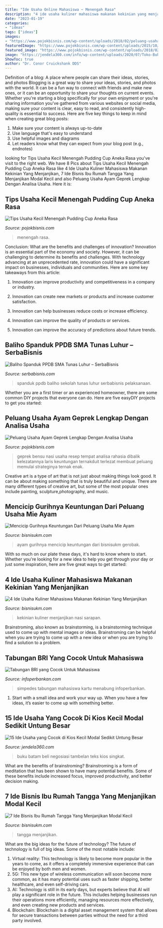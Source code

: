 ```yaml
---
title: "Ide Usaha Online Mahasiswa ~ Menengah Rasa"
description: "4 ide usaha kuliner mahasiswa makanan kekinian yang menjanjikan"
date: "2023-01-19"
categories:
- "ideas"
tags: ["ideas"]
images:
- "https://www.pojokbisnis.com/wp-content/uploads/2018/02/peluang-usaha-ayam-geprek.jpg"
featuredImage: "https://www.pojokbisnis.com/wp-content/uploads/2015/10/Usaha-Kecil-Menengah-Pudding-Cup-Aneka-Rasa.jpg"
featured_image: "https://www.pojokbisnis.com/wp-content/uploads/2018/02/peluang-usaha-ayam-geprek.jpg"
image: "https://jendela360.com/info/wp-content/uploads/2020/07/Toko-Buku-Kwitang.jpg"
ShowToc: true
author: "Dr. Conor Cruickshank DDS"
---
```



Definition of a blog: A place where people can share their ideas, stories, and photos
Blogging is a great way to share your ideas, stories, and photos with the world. It can be a fun way to connect with friends and make new ones, or it can be an opportunity to share your thoughts on current events. Whether you're starting a blog specifically for your own enjoyment or you're sharing information you've gathered from various websites or social media, making sure your content is clear, easy to read, and consistently high-quality is essential to success. Here are five key things to keep in mind when creating great blog posts: 
1. Make sure your content is always up-to-date 
2. Use language that's easy to understand 
3. Use helpful images and diagrams 
4. Let readers know what they can expect from your blog post (e.g., endnotes) 

	

		
looking for Tips Usaha Kecil Menengah Pudding Cup Aneka Rasa you've visit to the right web. We have 8 Pics about Tips Usaha Kecil Menengah Pudding Cup Aneka Rasa like 4 Ide Usaha Kuliner Mahasiswa Makanan Kekinian Yang Menjanjikan, 7 Ide Bisnis Ibu Rumah Tangga Yang Menjanjikan Modal Kecil and also Peluang Usaha Ayam Geprek Lengkap Dengan Analisa Usaha. Here it is:
		
    
## Tips Usaha Kecil Menengah Pudding Cup Aneka Rasa

<img loading=lazy src="https://www.pojokbisnis.com/wp-content/uploads/2015/10/Usaha-Kecil-Menengah-Pudding-Cup-Aneka-Rasa.jpg" onerror="this.onerror=null;this.src='https://tse2.mm.bing.net/th?id=OIP.TyAU0yasCBmCxgg__-uMHgHaE8&amp;pid=15.1';" alt="Tips Usaha Kecil Menengah Pudding Cup Aneka Rasa">

_Source: pojokbisnis.com_

>menengah rasa. 

	

Conclusion: What are the benefits and challenges of innovation?
Innovation is an essential part of the economy and society. However, it can be challenging to determine its benefits and challenges. With technology advancing at an unprecedented rate, innovation could have a significant impact on businesses, individuals and communities. Here are some key takeaways from this article:
1. Innovation can improve productivity and competitiveness in a company or industry.

2. Innovation can create new markets or products and increase customer satisfaction.

3. Innovation can help businesses reduce costs or increase efficiency.

4. Innovation can improve the quality of products or services.

5. Innovation can improve the accuracy of predictions about future trends.

    
## Baliho Spanduk PPDB SMA Tunas Luhur – SerbaBisnis

<img loading=lazy src="https://serbabisnis.com/wp-content/uploads/2021/03/Baliho-Spanduk-PPDB-SMA-Tunas-Luhur.jpg?is-pending-load=1" onerror="this.onerror=null;this.src='https://tse2.mm.bing.net/th?id=OIP.ZTvtUJEBf7YcqYnKvGoAZgHaI2&amp;pid=15.1';" alt="Baliho Spanduk PPDB SMA Tunas Luhur – SerbaBisnis">

_Source: serbabisnis.com_

>spanduk ppdb baliho sekolah tunas luhur serbabisnis pelaksanaan. 

	

Whether you are a first timer or an experienced homeowner, there are some common DIY projects that everyone can do. Here are five easyDIY projects to get you started:

    
## Peluang Usaha Ayam Geprek Lengkap Dengan Analisa Usaha

<img loading=lazy src="https://www.pojokbisnis.com/wp-content/uploads/2018/02/peluang-usaha-ayam-geprek.jpg" onerror="this.onerror=null;this.src='https://tse4.mm.bing.net/th?id=OIP.a9_R1SXEj4mjazqfKxTjnwHaE8&amp;pid=15.1';" alt="Peluang Usaha Ayam Geprek Lengkap Dengan Analisa Usaha">

_Source: pojokbisnis.com_

>geprek bensu nasi usaha resep tempat analisa rahasia dibalik kelezatannya laris keuntungan ternakduit terlezat membuat peluang memulai strateginya ternak enak. 

	

Creative art is a type of art that is not just about making things look good. It can be about making something that is truly beautiful and unique. There are many different types of creative art, but some of the most popular ones include painting, sculpture,photography, and music.

    
## Mencicip Gurihnya Keuntungan Dari Peluang Usaha Mie Ayam

<img loading=lazy src="https://bisnisukm.com/uploads/2019/11/mencicip-gurihnya-keuntungan-dari-peluang-usaha-mie-ayam.jpg" onerror="this.onerror=null;this.src='https://tse2.mm.bing.net/th?id=OIP.b60Nb0Qe_JHj56Lop71-UQHaER&amp;pid=15.1';" alt="Mencicip Gurihnya Keuntungan Dari Peluang Usaha Mie Ayam">

_Source: bisnisukm.com_

>ayam gurihnya mencicip keuntungan dari bisnisukm gerobak. 

	

With so much on our plate these days, it's hard to know where to start. Whether you're looking for a new idea to help you get through your day or just some inspiration, here are five great ways to get started: 

    
## 4 Ide Usaha Kuliner Mahasiswa Makanan Kekinian Yang Menjanjikan

<img loading=lazy src="https://bisnisukm.com/uploads/2020/06/nasi-kuning-1.png" onerror="this.onerror=null;this.src='https://tse2.mm.bing.net/th?id=OIP.DkxXTVQMOW-g7SsUW8P1zQHaE7&amp;pid=15.1';" alt="4 Ide Usaha Kuliner Mahasiswa Makanan Kekinian Yang Menjanjikan">

_Source: bisnisukm.com_

>kekinian kuliner menjanjikan nasi sarapan. 

	

Brainstroming, also known as brainstorming, is a brainstorming technique used to come up with mental images or ideas. Brainstroming can be helpful when you are trying to come up with a new idea or when you are trying to find a solution to a problem.

    
## Tabungan BRI Yang Cocok Untuk Mahasiswa

<img loading=lazy src="https://i0.wp.com/www.infoperbankan.com/wp-content/uploads/2019/01/tabungan-simpedes-cocok-untuk-mahasiswa.jpg?fit=821%2C465&amp;ssl=1" onerror="this.onerror=null;this.src='https://tse1.mm.bing.net/th?id=OIP.T-2wsYFtvS2EzDrmZW9xHwHaEM&amp;pid=15.1';" alt="Tabungan BRI yang Cocok Untuk Mahasiswa">

_Source: infoperbankan.com_

>simpedes tabungan mahasiswa kartu menabung infoperbankan. 

	

1. Start with a small idea and work your way up. When you have a few ideas, it’s easier to come up with something better.

    
## 15 Ide Usaha Yang Cocok Di Kios Kecil Modal Sedikit Untung Besar

<img loading=lazy src="https://jendela360.com/info/wp-content/uploads/2020/07/Toko-Buku-Kwitang.jpg" onerror="this.onerror=null;this.src='https://tse3.mm.bing.net/th?id=OIP.Z0RauiwBcesFDsX__IZgWgHaFj&amp;pid=15.1';" alt="15 Ide Usaha yang Cocok di Kios Kecil Modal Sedikit Untung Besar">

_Source: jendela360.com_

>buku batam beli negosiasi tambelan teks kios singkat. 

	

What are the benefits of brainstroming?
Brainstroming is a form of meditation that has been shown to have many potential benefits. Some of these benefits include increased focus, improved productivity, and better decision making.

    
## 7 Ide Bisnis Ibu Rumah Tangga Yang Menjanjikan Modal Kecil

<img loading=lazy src="https://bisnisukm.com/uploads/2020/05/7-ide-bisnis-ibu-rumah-tangga-yang-menjanjikan.png" onerror="this.onerror=null;this.src='https://tse2.mm.bing.net/th?id=OIP.Yp86tsKo6-1vUwZ7gW2K-AHaE7&amp;pid=15.1';" alt="7 Ide Bisnis Ibu Rumah Tangga Yang Menjanjikan Modal Kecil">

_Source: bisnisukm.com_

>tangga menjanjikan. 

	

What are the big ideas for the future of technology?
The future of technology is full of big ideas. Some of the most notable include:
1. Virtual reality: This technology is likely to become more popular in the years to come, as it offers a completely immersive experience that can be enjoyed by both men and women.
2. 5G: This new type of wireless communication will soon become more common, as it has many potential uses such as faster shipping, better healthcare, and even self-driving cars.
3. AI: Technology is still in its early days, but experts believe that AI will play a significant role in the future. This includes helping businesses run their operations more efficiently, managing resources more effectively, and even creating new products and services.
4. Blockchain: Blockchain is a digital asset management system that allows for secure transactions between parties without the need for a third party involved.

